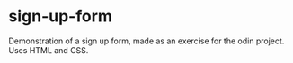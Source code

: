 # sign-up-form

Demonstration of a sign up form, made as an exercise for the odin project. Uses HTML and CSS.